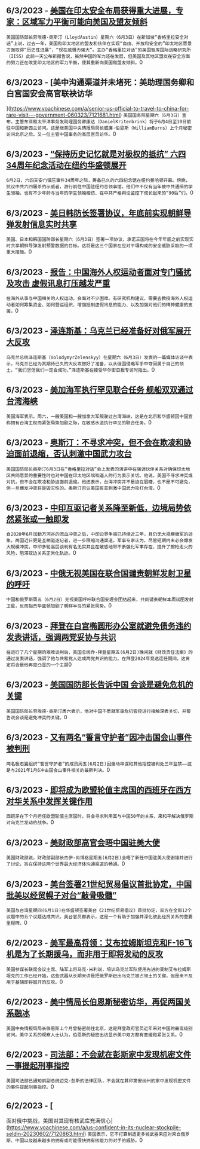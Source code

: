 
  ## 6/3/2023 - [美国在印太安全布局获得重大进展，专家：区域军力平衡可能向美国及盟友倾斜](https://www.voachinese.com/a/us-china-naval-power-balance-20230603/7121653.html)
 ```美国国防部长劳埃德·奥斯汀（LloydAustin）星期六（6月3日）在新加坡“香格里拉安全对话”上说，过去一年，美国和印太地区的盟友和伙伴在实现“自由、开放和安全的”印太地区愿景方面取得“历史性进展”，“现在威慑力强大”。主办“香格里拉对话”的英国智库国际战略研究所（IISS）此前一天公布新报告说，虽然中国的军力还在发展，但美国及其地区盟友在安全方面的努力正在改变印太地区的军力平衡，使其重新向美国和盟友倾斜。```0
  ## 6/3/2023 - [美中沟通渠道并未堵死：美助理国务卿和白宫国安会高官联袂访华
](https://www.voachinese.com/a/senior-us-official-to-travel-to-china-for-rare-visit---government-060323/7121681.html)
 ```美国国务院星期六（6月3日）宣布，主管东亚和太平洋事务发助理国务卿康达（DanielKritenbrink）将于6月4日至10日前往中国和新西兰访问。这是继美国中央情报局局长威廉·伯恩斯（WilliamBurns）上个月秘密访问北京之后，又一位主管中国事务的高层官员访华。```0
  ## 6/3/2023 - [“保持历史记忆就是对极权的抵抗” 六四34周年纪念活动在纽约华盛顿展开](https://www.voachinese.com/a/june4th-commemorative-events-in-ny-dc-20230603/7121614.html)
 ```6月2日，六四天安门镇压事件34周年之际，筹备已久的六四纪念馆在纽约曼哈顿开幕。傍晚，抗议中共六四屠杀的示威者，游行前往中国驻纽约总领事馆。他们中不仅有当年被中共通缉的学生领袖，也有不少年龄与当年的学生领袖相仿、在中共严格舆论监控下成长起来的“90后”们。```0
  ## 6/3/2023 - [美日韩防长签署协议，年底前实现朝鲜导弹发射信息实时共享](https://www.voachinese.com/a/us-japan-s-korea-aim-to-share-n-korea-missile-warning-data-060323/7121625.html)
 ```美国、日本和韩国国防部长星期六（6月3日）签署一项协议，承诺三国将在今年年底之前实现实时共享朝鲜导弹发射预警数据的目标。这将是这三个国家在应对平壤构成的安全威胁采取的一项重大措施。```0
  ## 6/3/2023 - [报告：中国海外人权运动者面对专门骚扰及攻击 虚假讯息打压越发严重](https://www.voachinese.com/a/overseas-human-right-activists-on-china-face-transnational-repressions-060323/7121594.html)
 ```在海外从事与中国相关的人权运动，会面对不少困难。有研究机构建议，需要去教授海外人权运动者如何筹集资金、如何营运组织、增强抵制虚假讯息的能力、以及加强对他们的精神健康的支援。```0
  ## 6/3/2023 - [泽连斯基：乌克兰已经准备好对俄军展开大反攻](https://www.voachinese.com/a/zelenskyy-says-ukraine-ready-to-launch-counteroffensive-060323/7121533.html)
 ```乌克兰总统泽连斯基（VolodymyrZelenskyy）在星期六（6月3日）发表的一篇媒体访谈中表示，乌克兰已经为其期待已久的大反攻做好了准备，以从俄国侵略军手中夺回属于自己的领土。“我们坚信我们一定会成功，”泽连斯基在接受华尔街日报专访时指出。```0
  ## 6/3/2023 - [美加海军执行罕见联合任务 舰船双双通过台湾海峡](https://www.voachinese.com/a/us-canadian-navies-stage-rare-joint-mission-through-taiwan-strait-20230603/7121461.html)
 ```美国海军表示，周六，一艘美国和一艘加拿大军舰驶过台湾海峡，这是在北京和华盛顿因中国宣称拥有台湾主权而紧张局势加剧之际，在敏感水道执行罕见的联合任务。```0
  ## 6/3/2023 - [奥斯汀：不寻求冲突，但不会在欺凌和胁迫面前退缩，否认刺激中国武力攻台 ](https://www.voachinese.com/a/us-china-shangri-la-dialogue-taiwan-south-china-sea-20230603/7121408.html)
 ```美国国防部长奥斯汀6月3日在“香格里拉对话”会上发表的演讲中在强调伙伴关系对确保印太地区共同愿景的重要性时也对中国在印太地区咄咄逼人的行为表示关切。他说，美国不寻求冲突或对抗，但不会在欺凌和胁迫面前退缩。他还表示，台海冲突并不是迫在眉睫，也不是不可避免，但一旦爆发冲突将是毁灭性的。奥斯汀否认美国有意刺激中国武力攻打台湾。```0
  ## 6/3/2023 - [中印互驱记者关系降至新低，边境局势依然紧张或一触即发 ](https://www.voachinese.com/a/as-india-and-china-rivalry-escalates-will-new-delhi-and-beijing-slip-into-another-border-conflict-soon-/7121047.html)
 ```自2020年6月加勒万河谷的流血冲突之后，中印边界争端已持续近三年，且仍无大规模撤军的迹象。两国近日更是互相驱逐记者，进一步限缩沟通渠道。军事专家认为，尽管短期内未必会爆发大规模冲突，中印多轮高层谈判有名无实并且在敏感地带不断强化军事存在，提升了擦枪走火的风险，阻滞双边关系正常化轨迹。```0
  ## 6/3/2023 - [中俄无视美国在联合国谴责朝鲜发射卫星的呼吁](https://www.voachinese.com/a/china-and-russia-ignore-us-call-at-un-to-condemn-north-korea-launch-20230602/7121345.html)
 ```中国和俄罗斯周五（6月2日）无视美国呼吁联合国安理会团结起来，共同谴责朝鲜本周试图发射卫星，反而指责华盛顿加剧了朝鲜半岛的紧张局势。```0
  ## 6/3/2023 - [拜登在白宫椭圆形办公室就避免债务违约发表讲话，强调两党妥协与共识](https://www.voachinese.com/a/biden-highlights-compromise-in-oval-office-remarks-on-us-avoiding-default-20230602/7121372.html)
 ```在进行了几个星期的艰难谈判后，美国总统乔·拜登星期五(6月2日)晚间就《财政责任法案》的通过发表讲话，强调了他与共和党人达成两党共识的能力。在拜登2024年竞选连任期间，这肯定将会是他再度凸显的一个主题```0
  ## 6/3/2023 - [美国国防部长告诉中国 会谈是避免危机的关键](https://www.voachinese.com/a/u-s-defense-chief-slams-china-for-lack-of-military-dialog-20230602/7121371.html)
 ```美国国防部长劳埃德·奥斯汀周六表示，他对中国不愿就军事危机管控进行接触深表关切，并警告说会谈是避免冲突的关键。```0
  ## 6/3/2023 - [又有两名“誓言守护者”因冲击国会山事件被判刑](https://www.voachinese.com/a/oath-keepers-convicted-of-storming-capitol-get-latest-extremist-sentencings-20230602/7121343.html)
 ```两名极右翼组织“誓言守护者”的成员周五(6月2日)因煽动串谋和其他指控被判处三年监禁——这是与2021年1月6冲击国会山事件相关的最新判决。```0
  ## 6/3/2023 - [即将成为欧盟轮值主席国的西班牙在西方对华关系中发挥关键作用](https://www.voachinese.com/a/spain-plays-key-role-for-west-in-relations-with-china-20230602/7121049.html)
 ```西班牙在下个月担任欧盟轮值主席国时，将会寻求利用其与中国50年的关系，来和平解决俄罗斯对乌克兰发动的战争。```0
  ## 6/3/2023 - [美财政部高官会晤中国驻美大使](https://www.voachinese.com/a/us-treasury-official-meets-with-china-s-new-ambassador-in-washington-20230602/7121331.html)
 ```美国财政部说，财政部副部长杰伊·尚博格星期五(6月2日)会晤了新任中国驻美大使谢锋并进行了讨论，旨在保持这两个世界最大经济体沟通渠道的畅通。```0
  ## 6/3/2023 - [美台签署21世纪贸易倡议首批协定，中国批美以经贸幌子对台“敲骨吸髓”](https://www.voachinese.com/a/us-taiwan-signed-trade-deal-which-beijing-said-it-strongly-opposes-20230602/7121058.html)
 ```美国与台湾星期四(6月1日)在华盛顿签署美台《21世纪贸易倡议》首批协定，双方在全部12个议题中的五个议题达成共识。美台官员都表示，这是一个有助于加强并深化彼此经贸关系的重要里程碑。```0
  ## 6/2/2023 - [美军最高将领：艾布拉姆斯坦克和F-16飞机是为了长期援乌，而非用于即将发动的反攻](https://www.voachinese.com/a/us-tanks-f-16s-part-of-long-term-aid-for-ukraine-not-upcoming-offensive-20230602/7121063.html)
 ```美国参谋长联席会议主席、陆军上将马克·米利说，培训乌克兰军队使用先进的美制艾布拉姆斯坦克的工作已经开始，这些武器从长期来讲是把俄罗斯赶出乌克兰被占领土的关键，但是来不及用于基辅即将展开的反攻。```0
  ## 6/2/2023 - [美中情局长伯恩斯秘密访华，再促两国关系融冰](https://www.voachinese.com/a/cia-dir-burns-secret-china-visit-shows-us-china-will-improve-relation-20230602/7120539.html)
 ```美国中央情报局局长伯恩斯上个月曾秘密前往北京，这是拜登政府官员近年来对中国的最高级别访问。美中关系的观察人士认为，伯恩斯的秘密出访显示美中双方都有意缓和紧张关系。```0
  ## 6/2/2023 - [司法部：不会就在彭斯家中发现机密文件一事提起刑事指控](https://www.voachinese.com/a/justice-dept-won-t-charge-pence-over-handling-of-classified-documents-20230602/7120987.html)
 ```美国司法部已通知前副总统迈克·彭斯的法律团队，不会就在其印第安纳州的家中发现机密文件的事件提起刑事指控。```0
  ## 6/2/2023 - [
面对俄中挑战，美国对其现有核武库充满信心](https://www.voachinese.com/a/us-confident-in-its-nuclear-stockpile-seldin-20230602/7120863.html)
 ```美国表示，它不打算制造更多核武器来应对来自俄罗斯、中国以及越来越多的拥有或可能很快拥有核能力的对手的威胁。```0